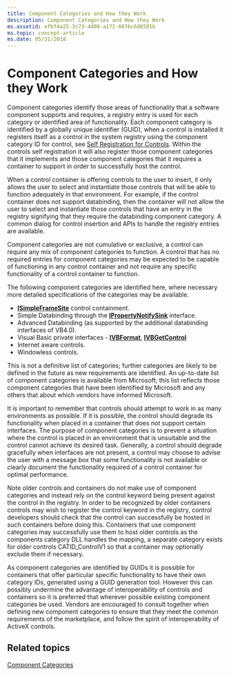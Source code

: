 ```yaml
---
title: Component Categories and How they Work
description: Component Categories and How they Work
ms.assetid: efbf4a25-3c73-4d09-a172-6676c6d6501b
ms.topic: concept-article
ms.date: 05/31/2018
---
```


# Component Categories and How they Work

Component categories identify those areas of functionality that a software component supports and requires, a registry entry is used for each category or identified area of functionality. Each component category is identified by a globally unique identifier (GUID), when a control is installed it registers itself as a control in the system registry using the component category ID for control, see [Self Registration for Controls](self-registration-for-controls.md). Within the controls self registration it will also register those component categories that it implements and those component categories that it requires a container to support in order to successfully host the control.

When a control container is offering controls to the user to insert, it only allows the user to select and instantiate those controls that will be able to function adequately in that environment. For example, if the control container does not support databinding, then the container will not allow the user to select and instantiate those controls that have an entry in the registry signifying that they require the databinding component category. A common dialog for control insertion and APIs to handle the registry entries are available.

Component categories are not cumulative or exclusive, a control can require any mix of component categories to function. A control that has no required entries for component categories may be expected to be capable of functioning in any control container and not require any specific functionality of a control container to function.

The following component categories are identified here, where necessary more detailed specifications of the categories may be available.

-   [**ISimpleFrameSite**](/windows/desktop/api/OCIdl/nn-ocidl-isimpleframesite) control containment.
-   Simple Databinding through the [**IPropertyNotifySink**](/windows/desktop/api/OCIdl/nn-ocidl-ipropertynotifysink) interface.
-   Advanced Databinding (as supported by the additional databinding interfaces of VB4.0).
-   Visual Basic private interfaces - [**IVBFormat**](/windows/desktop/api/VbInterf/nn-vbinterf-ivbformat), [**IVBGetControl**](/windows/desktop/api/VbInterf/nn-vbinterf-ivbgetcontrol)
-   Internet aware controls.
-   Windowless controls.

This is not a definitive list of categories; further categories are likely to be defined in the future as new requirements are identified. An up-to-date list of component categories is available from Microsoft; this list reflects those component categories that have been identified by Microsoft and any others that about which vendors have informed Microsoft.

It is important to remember that controls should attempt to work in as many environments as possible. If it is possible, the control should degrade its functionality when placed in a container that does not support certain interfaces. The purpose of component categories is to prevent a situation where the control is placed in an environment that is unsuitable and the control cannot achieve its desired task. Generally, a control should degrade gracefully when interfaces are not present, a control may choose to advise the user with a message box that some functionality is not available or clearly document the functionality required of a control container for optimal performance.

Note older controls and containers do not make use of component categories and instead rely on the control keyword being present against the control in the registry. In order to be recognized by older containers controls may wish to register the control keyword in the registry, control developers should check that the control can successfully be hosted in such containers before doing this. Containers that use component categories may successfully use them to host older controls as the components category DLL handles the mapping, a separate category exists for older controls CATID\_ControlV1 so that a container may optionally exclude them if necessary.

As component categories are identified by GUIDs it is possible for containers that offer particular specific functionality to have their own category IDs, generated using a GUID generation tool. However this can possibly undermine the advantage of interoperability of controls and containers so it is preferred that wherever possible existing component categories be used. Vendors are encouraged to consult together when defining new component categories to ensure that they meet the common requirements of the marketplace, and follow the spirit of interoperability of ActiveX controls.

## Related topics

<dl> <dt>

[Component Categories](component-categories.md)
</dt> </dl>

 

 




